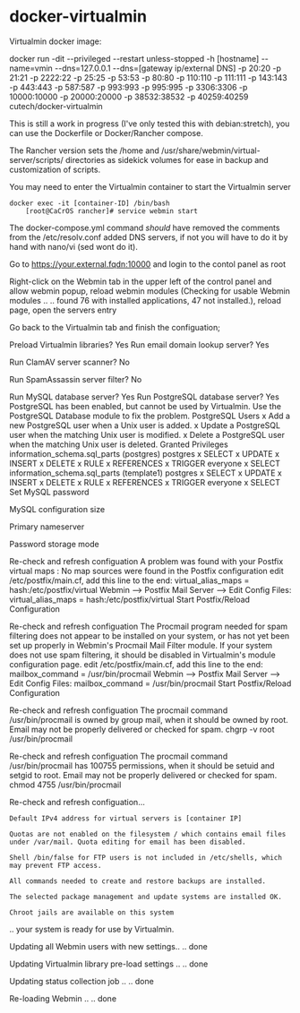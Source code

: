 # docker-virtualmin
Virtualmin docker image:

docker run -dit --privileged --restart unless-stopped -h [hostname] --name=vmin --dns=127.0.0.1 --dns=[gateway ip/external DNS] -p 20:20 -p 21:21 -p 2222:22 -p 25:25 -p 53:53 -p 80:80 -p 110:110 -p 111:111 -p 143:143 -p 443:443 -p 587:587 -p 993:993 -p 995:995 -p 3306:3306 -p 10000:10000 -p 20000:20000 -p 38532:38532 -p 40259:40259 cutech/docker-virtualmin

This is still a work in progress (I've only tested this with debian:stretch), you can use the Dockerfile or Docker/Rancher compose.

The Rancher version sets the /home and /usr/share/webmin/virtual-server/scripts/ directories as sidekick volumes for ease in backup and customization of scripts.

You may need to enter the Virtualmin container to start the Virtualmin server 

	docker exec -it [container-ID] /bin/bash
		[root@CaCrOS rancher]# service webmin start
		
The docker-compose.yml command *should* have removed the comments from the /etc/resolv.conf added DNS servers, if not you will have to do it by hand with nano/vi (sed wont do it).

Go to https://your.external.fqdn:10000 and login to the contol panel as root

Right-click on the Webmin tab in the upper left of the control panel and allow webmin popup, reload webmin modules (Checking for usable Webmin modules .. .. found 76 with installed applications, 47 not installed.), reload page, open the servers entry

Go back to the Virtualmin tab and finish the configuation;

Preload Virtualmin libraries? Yes
Run email domain lookup server? Yes

Run ClamAV server scanner? No

Run SpamAssassin server filter? No

Run MySQL database server? Yes
Run PostgreSQL database server? Yes 
	PostgreSQL has been enabled, but cannot be used by Virtualmin. Use the PostgreSQL Database module to fix the problem.
		PostgreSQL Users
			x Add a new PostgreSQL user when a Unix user is added.
			x Update a PostgreSQL user when the matching Unix user is modified.
			x Delete a PostgreSQL user when the matching Unix user is deleted.
		Granted Privileges
			 	information_schema.sql_parts (postgres)
					postgres x SELECT x UPDATE x INSERT x DELETE x RULE x REFERENCES x TRIGGER
					everyone x SELECT
				information_schema.sql_parts (template1)
					postgres x SELECT x UPDATE x INSERT x DELETE x RULE x REFERENCES x TRIGGER
					everyone x SELECT
Set MySQL password

MySQL configuration size

Primary nameserver

Password storage mode

Re-check and refresh configuation
	A problem was found with your Postfix virtual maps : No map sources were found in the Postfix configuration
		edit /etc/postfix/main.cf, add this line to the end: virtual_alias_maps = hash:/etc/postfix/virtual
			Webmin --> Postfix Mail Server --> Edit Config Files: virtual_alias_maps = hash:/etc/postfix/virtual
	Start Postfix/Reload Configuration

Re-check and refresh configuation
	The Procmail program needed for spam filtering does not appear to be installed on your system, or has not yet been set up properly in Webmin's Procmail Mail Filter module. If your system does not use spam filtering, it should be disabled in Virtualmin's module configuration page.
		edit /etc/postfix/main.cf, add this line to the end: mailbox_command = /usr/bin/procmail
			Webmin --> Postfix Mail Server --> Edit Config Files: mailbox_command = /usr/bin/procmail
	Start Postfix/Reload Configuration

Re-check and refresh configuation
	The procmail command /usr/bin/procmail is owned by group mail, when it should be owned by root. Email may not be properly delivered or checked for spam.
		chgrp -v root /usr/bin/procmail

Re-check and refresh configuation
	The procmail command /usr/bin/procmail has 100755 permissions, when it should be setuid and setgid to root. Email may not be properly delivered or checked for spam.
		chmod 4755 /usr/bin/procmail

Re-check and refresh configuation...

	Default IPv4 address for virtual servers is [container IP]

    Quotas are not enabled on the filesystem / which contains email files under /var/mail. Quota editing for email has been disabled.

    Shell /bin/false for FTP users is not included in /etc/shells, which may prevent FTP access.

    All commands needed to create and restore backups are installed.

    The selected package management and update systems are installed OK.

    Chroot jails are available on this system

.. your system is ready for use by Virtualmin.

Updating all Webmin users with new settings..
.. done

Updating Virtualmin library pre-load settings ..
.. done

Updating status collection job ..
.. done

Re-loading Webmin ..
.. done
